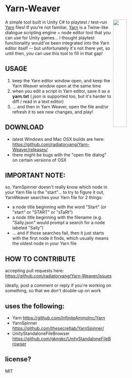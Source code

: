 # Yarn-Weaver
<img width=30% align=right src=https://raw.githubusercontent.com/radiatoryang/Yarn-Weaver/master/yarnWeaver_sample.gif> 

A simple tool built in Unity C# to playtest / test-run [Yarn](https://github.com/InfiniteAmmoInc/Yarn) files! If you're not familiar, [Yarn](https://github.com/InfiniteAmmoInc/Yarn) is a Twine-like dialogue scripting engine + node editor tool that you can use for Unity games... I thought playtest functionality would've been integrated into the Yarn editor itself -- but unfortunately it's not there yet, so until then, you can use this tool to fill in that gap! 

## USAGE
1. keep the Yarn editor window open, and keep the Yarn Weaver window open at the same time
2. when you edit a script in Yarn editor, save it as a **yarn.txt** (.json is supported too, but it's harder to diff / read in a text editor)
3. ... and then in Yarn Weaver, open the file and/or refresh it to see new changes, and play!

## DOWNLOAD
- latest Windows and Mac OSX builds are here: https://github.com/radiatoryang/Yarn-Weaver/releases/
- there might be bugs with the "open file dialog" on certain versions of OSX

## IMPORTANT NOTE:
so, YarnSpinner doesn't really know which node in your Yarn file is the "start"... to try to figure it out, YarnWeaver searches your Yarn file for 2 things:
- a node title beginning with the word "Start" (or "start" or "START" or "sTaRt")
- a node title beginning with the filename (e.g. "Sally.json" would prompt a search for a node labeled "Sally")
- ... and if those searches fail, then it just starts with the first node it finds, which usually means the oldest node in your Yarn file

## HOW TO CONTRIBUTE
accepting pull requests here: https://github.com/radiatoryang/Yarn-Weaver/issues

ideally, post a comment or reply if you're working on something, so that we don't double-up on work

## uses the following:
- Yarn https://github.com/InfiniteAmmoInc/Yarn
- YarnSpinner https://github.com/thesecretlab/YarnSpinner/
- UnityStandaloneFileBrowser https://github.com/gkngkc/UnityStandaloneFileBrowser

## license?
MIT
